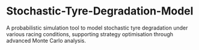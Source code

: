 # Stochastic-Tyre-Degradation-Model
 A probabilistic simulation tool to model stochastic tyre degradation under various racing conditions, supporting strategy optimisation through advanced Monte Carlo analysis.
